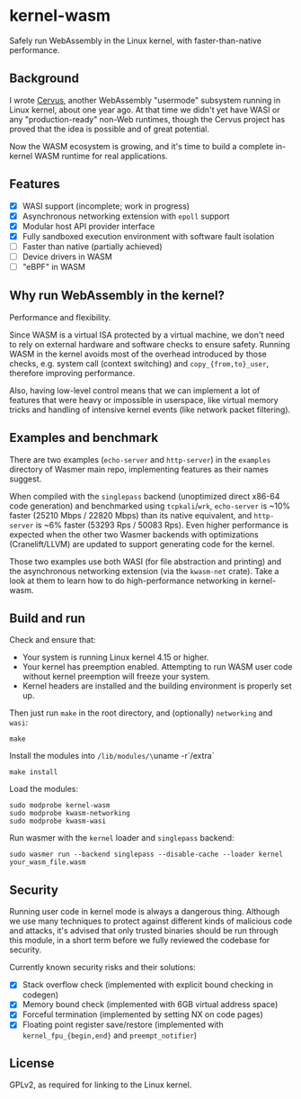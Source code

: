 # kernel-wasm

Safely run WebAssembly in the Linux kernel, with faster-than-native performance.

## Background

I wrote [Cervus](https://github.com/cervus-v/cervus), another WebAssembly "usermode" subsystem running in Linux kernel, about one year ago. At that time we didn't yet have WASI or any "production-ready" non-Web runtimes, though the Cervus project has proved that the idea is possible and of great potential.

Now the WASM ecosystem is growing, and it's time to build a complete in-kernel WASM runtime for real applications.

## Features

- [x] WASI support (incomplete; work in progress)
- [x] Asynchronous networking extension with `epoll` support
- [x] Modular host API provider interface
- [x] Fully sandboxed execution environment with software fault isolation
- [ ] Faster than native (partially achieved)
- [ ] Device drivers in WASM
- [ ] "eBPF" in WASM

## Why run WebAssembly in the kernel?

Performance and flexibility.

Since WASM is a virtual ISA protected by a virtual machine, we don't need to rely on external hardware and software checks to ensure safety. Running WASM in the kernel avoids most of the overhead introduced by those checks, e.g. system call (context switching) and `copy_{from,to}_user`, therefore improving performance.

Also, having low-level control means that we can implement a lot of features that were heavy or impossible in userspace, like virtual memory tricks and handling of intensive kernel events (like network packet filtering).

## Examples and benchmark

There are two examples (`echo-server` and `http-server`) in the `examples` directory of Wasmer main repo, implementing features as their names suggest.

When compiled with the `singlepass` backend (unoptimized direct x86-64 code generation) and benchmarked using `tcpkali`/`wrk`, `echo-server` is ~10% faster (25210 Mbps / 22820 Mbps) than its native equivalent, and `http-server` is ~6% faster (53293 Rps / 50083 Rps). Even higher performance is expected when the other two Wasmer backends with optimizations (Cranelift/LLVM) are updated to support generating code for the kernel.

Those two examples use both WASI (for file abstraction and printing) and the asynchronous networking extension (via the `kwasm-net` crate). Take a look at them to learn how to do high-performance networking in kernel-wasm.

## Build and run

Check and ensure that:

- Your system is running Linux kernel 4.15 or higher.
- Your kernel has preemption enabled. Attempting to run WASM user code without kernel preemption will freeze your system.
- Kernel headers are installed and the building environment is properly set up.

Then just run `make` in the root directory, and (optionally) `networking` and `wasi`:

```
make
```

Install the modules into `/lib/modules/\`uname -r\`/extra`

```
make install
```

Load the modules:

```
sudo modprobe kernel-wasm
sudo modprobe kwasm-networking
sudo modprobe kwasm-wasi
```

Run wasmer with the `kernel` loader and `singlepass` backend:

```
sudo wasmer run --backend singlepass --disable-cache --loader kernel your_wasm_file.wasm
```

## Security

Running user code in kernel mode is always a dangerous thing. Although we use many techniques to protect against different kinds of malicious code and attacks, it's advised that only trusted binaries should be run through this module, in a short term before we fully reviewed the codebase for security.

Currently known security risks and their solutions:

- [x] Stack overflow check (implemented with explicit bound checking in codegen)
- [x] Memory bound check (implemented with 6GB virtual address space)
- [x] Forceful termination (implemented by setting NX on code pages)
- [x] Floating point register save/restore (implemented with `kernel_fpu_{begin,end}` and `preempt_notifier`)

## License

GPLv2, as required for linking to the Linux kernel.
